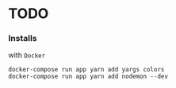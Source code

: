 # TODO

### Installs

with `Docker`
```shell
docker-compose run app yarn add yargs colors
docker-compose run app yarn add nodemon --dev
```

